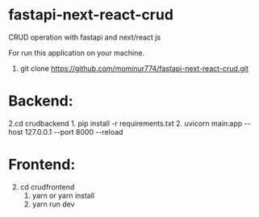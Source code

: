 # fastapi-next-react-crud
CRUD operation with fastapi and next/react js

For run this application on your machine.

1. git clone https://github.com/mominur774/fastapi-next-react-crud.git

# Backend:
2.cd crudbackend
    1. pip install -r requirements.txt
    2. uvicorn main:app --host 127.0.0.1 --port 8000 --reload
# Frontend:
2. cd crudfrontend
    1. yarn or yarn install
    2. yarn run dev
